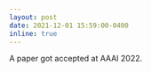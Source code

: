 ```yaml
---
layout: post
date: 2021-12-01 15:59:00-0400
inline: true
---
```


A paper got accepted at AAAI 2022.
